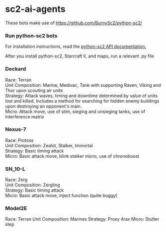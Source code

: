 # sc2-ai-agents
These bots make use of https://github.com/BurnySc2/python-sc2/


### Run python-sc2 bots

For installation instructions, read the [python-sc2 API documentation.](https://github.com/BurnySc2/python-sc2)

After you install python-sc2, Starcraft II, and maps, run a relevant .py file


### Deckard

Race: Terran    
Unit Composition: Marine, Medivac, Tank with supporting Raven, Viking and Thor upon scouting air units    
Strategy: Attack waves, timing and downtime determined by value of units lost and killed. Includes a method for searching for hidden enemy buildings upon destroying an opponent's main.    
Micro: Attack move, use of stim, sieging and unsieging tanks, use of interference matrix


### Nexus-7

Race: Protoss    
Unit Composition: Zealot, Stalker, Immortal    
Strategy: Basic timing attack    
Micro: Basic attack move, blink stalker micro, use of chronoboost


### SN_10-L

Race: Zerg    
Unit Composition: Zergling    
Strategy: Basic timing attack    
Micro: Basic attack move, inject function (quite buggy)

### Model2E

Race: Terran
Unit Composition: Marines
Strategy: Proxy 4rax
Micro: Stutter step
